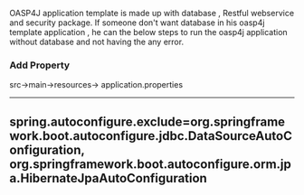 OASP4J application template is made up with database , Restful webservice and security package. If someone don't want database in his oasp4j template application , he can the below steps to run the oasp4j application without database and not having the any error.

### Add Property  
src->main->resources-> application.properties 

----
spring.autoconfigure.exclude=org.springframework.boot.autoconfigure.jdbc.DataSourceAutoConfiguration, org.springframework.boot.autoconfigure.orm.jpa.HibernateJpaAutoConfiguration
----

   